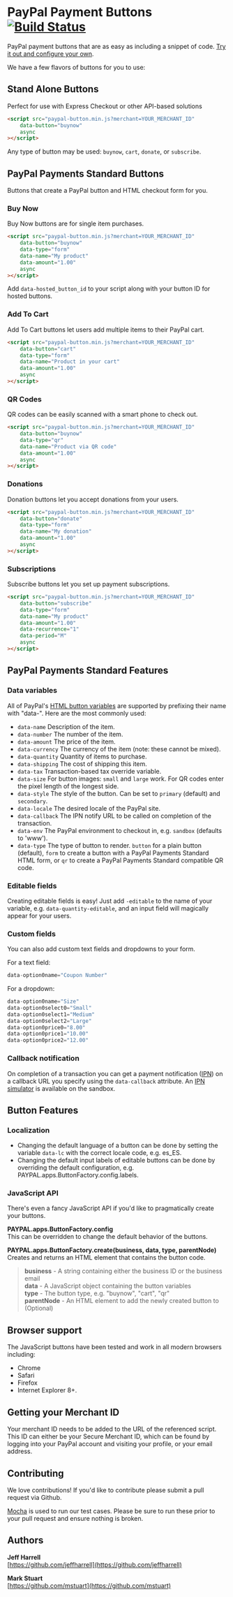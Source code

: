 # PayPal Payment Buttons [![Build Status](https://travis-ci.org/paypal/JavaScriptButtons.png?branch=master)](https://travis-ci.org/paypal/JavaScriptButtons)

PayPal payment buttons that are as easy as including a snippet of code. [Try it out and configure your own](http://paypal.github.com/JavaScriptButtons/).

We have a few flavors of buttons for you to use:



## Stand Alone Buttons

Perfect for use with Express Checkout or other API-based solutions

```html
<script src="paypal-button.min.js?merchant=YOUR_MERCHANT_ID"
    data-button="buynow"
    async
></script>
```

Any type of button may be used: `buynow`, `cart`, `donate`, or `subscribe`.



## PayPal Payments Standard Buttons

Buttons that create a PayPal button and HTML checkout form for you.


### Buy Now
Buy Now buttons are for single item purchases.

```html
<script src="paypal-button.min.js?merchant=YOUR_MERCHANT_ID"
    data-button="buynow"
    data-type="form"
    data-name="My product"
    data-amount="1.00"
    async
></script>
```

Add `data-hosted_button_id` to your script along with your button ID for hosted buttons.


### Add To Cart
Add To Cart buttons let users add multiple items to their PayPal cart.

```html
<script src="paypal-button.min.js?merchant=YOUR_MERCHANT_ID"
    data-button="cart"
    data-type="form"
    data-name="Product in your cart"
    data-amount="1.00"
    async
></script>
```

### QR Codes
QR codes can be easily scanned with a smart phone to check out.

```html
<script src="paypal-button.min.js?merchant=YOUR_MERCHANT_ID"
    data-button="buynow"
    data-type="qr"
    data-name="Product via QR code"
    data-amount="1.00"
    async
></script>
```

### Donations
Donation buttons let you accept donations from your users.

```html
<script src="paypal-button.min.js?merchant=YOUR_MERCHANT_ID"
    data-button="donate"
    data-type="form"
    data-name="My donation"
    data-amount="1.00"
    async
></script>
```

### Subscriptions
Subscribe buttons let you set up payment subscriptions.

```html
<script src="paypal-button.min.js?merchant=YOUR_MERCHANT_ID"
    data-button="subscribe"
    data-type="form"
    data-name="My product"
    data-amount="1.00"
    data-recurrence="1"
    data-period="M"
    async
></script>
```

## PayPal Payments Standard Features

### Data variables
All of PayPal's [HTML button variables](https://developer.paypal.com/webapps/developer/docs/classic/paypal-payments-standard/integration-guide/Appx_websitestandard_htmlvariables/) are supported by prefixing their name with "data-". Here are the most commonly used:

* `data-name` Description of the item.
* `data-number` The number of the item.
* `data-amount` The price of the item.
* `data-currency` The currency of the item (note: these cannot be mixed).
* `data-quantity` Quantity of items to purchase.
* `data-shipping` The cost of shipping this item.
* `data-tax` Transaction-based tax override variable.
* `data-size` For button images: `small` and `large` work. For QR codes enter the pixel length of the longest side.
* `data-style` The style of the button. Can be set to `primary` (default) and `secondary`.
* `data-locale` The desired locale of the PayPal site.
* `data-callback` The IPN notify URL to be called on completion of the transaction.
* `data-env` The PayPal environment to checkout in, e.g. `sandbox` (defaults to 'www').
* `data-type` The type of button to render. `button` for a plain button (default), `form` to create a button with a PayPal Payments Standard HTML form, or `qr` to create a PayPal Payments Standard compatible QR code.


### Editable fields
Creating editable fields is easy! Just add `-editable` to the name of your variable, e.g. `data-quantity-editable`, and an input field will magically appear for your users.


### Custom fields
You can also add custom text fields and dropdowns to your form.


For a text field:
```javascript
data-option0name="Coupon Number"
```

For a dropdown:
```javascript
data-option0name="Size"
data-option0select0="Small"
data-option0select1="Medium"
data-option0select2="Large"
data-option0price0="8.00"
data-option0price1="10.00"
data-option0price2="12.00"
```

### Callback notification
On completion of a transaction you can get a payment notification ([IPN](https://developer.paypal.com/docs/classic/ipn/integration-guide/IPNIntro/)) on a callback URL you specify using the `data-callback` attribute. An [IPN simulator](https://developer.paypal.com/webapps/developer/applications/ipn_simulator) is available on the sandbox.


## Button Features

### Localization
* Changing the default language of a button can be done by setting the variable `data-lc` with the correct locale code, e.g. es_ES.
* Changing the default input labels of editable buttons can be done by overriding the default configuration, e.g. PAYPAL.apps.ButtonFactory.config.labels.


### JavaScript API
There's even a fancy JavaScript API if you'd like to pragmatically create your buttons.

**PAYPAL.apps.ButtonFactory.config**  
This can be overridden to change the default behavior of the buttons.

**PAYPAL.apps.ButtonFactory.create(business, data, type, parentNode)**  
Creates and returns an HTML element that contains the button code. 
> **business** - A string containing either the business ID or the business email  
> **data** - A JavaScript object containing the button variables  
> **type** - The button type, e.g. "buynow", "cart", "qr"  
> **parentNode** - An HTML element to add the newly created button to (Optional)  


## Browser support 
The JavaScript buttons have been tested and work in all modern browsers including:

* Chrome
* Safari
* Firefox
* Internet Explorer 8+.


## Getting your Merchant ID
Your merchant ID needs to be added to the URL of the referenced script. This ID can either be your Secure Merchant ID, which can be found by logging into your PayPal account and visiting your profile, or your email address.


## Contributing 

We love contributions! If you'd like to contribute please submit a pull request via Github. 

[Mocha](https://github.com/visionmedia/mocha) is used to run our test cases. Please be sure to run these prior to your pull request and ensure nothing is broken.


## Authors
**Jeff Harrell**  
[https://github.com/jeffharrell](https://github.com/jeffharrell)

**Mark Stuart**  
[https://github.com/mstuart](https://github.com/mstuart)
